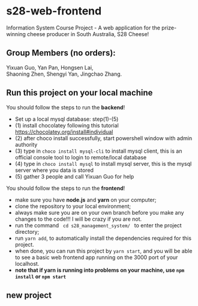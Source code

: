 # s28-web-frontend

Information System Course Project - A web application for the prize-winning cheese producer in South Australia, S28 Cheese!

## Group Members (no orders):

Yixuan Guo, Yan Pan, Hongsen Lai,</br>
Shaoning Zhen, Shengyi Yan, Jingchao Zhang.

## Run this project on your local machine

You should follow the steps to run the <b>backend</b>!

- Set up a local mysql database: step(1)-(5)
- (1) install chocolatey following this tutorial https://chocolatey.org/install#individual
- (2) after choco install successfully, start powershell window with admin authority
- (3) type in <code>choco install mysql-cli</code> to install mysql client, this is an official console tool to login to remote/local database
- (4) type in <code>choco install mysql</code> to install mysql server, this is the mysql server where you data is stored
- (5) gather 3 people and call Yixuan Guo for help

You should follow the steps to run the <b>frontend</b>!
- make sure you have <b>node.js</b> and <b>yarn</b> on your computer;
- clone the repository to your local environment;
- always make sure you are on your own branch before you make any changes to the code!!! I will be crazy if you are not.
- run the command <code> cd s28_management_system/ </code> to enter the project directory;
- run <code>yarn add</code>, to automatically install the dependencies required for this project.
- when done, you can run this project by <code>yarn start</code>, and you will be able to see a basic web frontend app running on the 3000 port of your localhost.
- <b>note that if yarn is running into problems on your machine, use <code>npm install</code> or <code>npm start</code></b>

## new project

